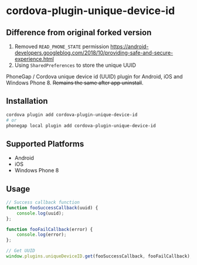 # cordova-plugin-unique-device-id

## Difference from original forked version

1. Removed `READ_PHONE_STATE` permission https://android-developers.googleblog.com/2018/10/providing-safe-and-secure-experience.html
2. Using `SharedPreferences` to store the unique UUID

PhoneGap / Cordova unique device id (UUID) plugin for Android, iOS and Windows Phone 8. ~~Remains the same after app uninstall~~.

## Installation

```bash
cordova plugin add cordova-plugin-unique-device-id
# or  
phonegap local plugin add cordova-plugin-unique-device-id
```

## Supported Platforms

- Android
- iOS
- Windows Phone 8

## Usage

```javascript
// Success callback function
function fooSuccessCallback(uuid) {
    console.log(uuid);
};

function fooFailCallback(error) {
    console.log(error);
};

// Get UUID
window.plugins.uniqueDeviceID.get(fooSuccessCallback, fooFailCallback);
```
